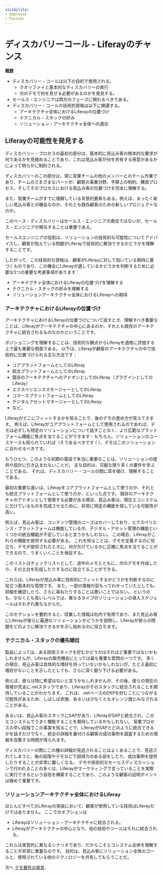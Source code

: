 ```yaml
---
visibility:
- Employee
- Partner
---
```

# ディスカバリーコール - Liferayのチャンス

**概要**

* ディスカバリー・コールは以下の目的で使用される。
  * クオリファイと基本的なディスカバリーの実行
  * 次のデモで何を見せる必要があるのかを発見する。
* セールス・エンジニアは両方のフェーズに関わるべきである。
* ディスカバリー・コールの技術的資格は以下に関連する。
  * アーキテクチャ全体におけるLiferayの位置づけ
  * テクニカル・スタックの好み
  * ソリューション・アーキテクチャ全体への適合

## Liferayの可能性を発見する

ディスカバリー・プロセスの最初の部分は、基本的に見込み客の根本的な要求が何であるかを見極めることであり、これは見込み客が何を共有する用意があるかによって明らかに制約される。

ディスカバリーのこの部分は、常に営業チームの他のメンバーとのチーム作業であり、チームのさまざまなパートが、顧客の事業分野、予算上の制約、購買プロセス、そしてそのプロセスにおける見込み客の位置づけを完全に理解する。

また、営業チームがすでに理解している背景的要素もある。例えば、まったく新しい見込み客との機会なのか、それとも既存顧客のための新しいプロジェクトなのか。

このベース・ディスカバリーはセールス・エンジニアの責任ではないが、セールス・エンジニアが関与することは重要である。

セールスエンジニアの役割は、ソリューションの技術的な可能性についてアドバイスし、顧客が抱えている問題がLiferayで技術的に解決できるかどうかを理解することです。

したがって、この技術的な資格は、顧客がLiferayに対して抱いている期待に基づくものであり、この機会にLiferayが適しているかどうかを判断するために必要な3つの重要な考慮事項があります：

* アーキテクチャ全体におけるLiferayの位置づけを理解する
* テクニカル・スタックの好みを理解する
* ソリューションアーキテクチャ全体におけるLiferayへの期待

### アーキテクチャにおけるLiferayの位置づけ

アーキテクチャにおけるLiferayの位置づけについて話すとき、理解すべき重要なことは、Liferayがアーキテクチャの中心にあるのか、それとも既存のアーキテクチャに統合されるものなのかということです。

ポジショニングを理解することは、技術的な観点からLiferayを適格に評価する上で最も重要な側面である。 以下は、Liferayが顧客のアーキテクチャの中で技術的に位置づけられる主な方法です：

* コアプラットフォームとしてのLiferay
* 統合プラットフォームとしてのLiferay
* 既存のアーキテクチャへのアドオンとしてのLiferay（プラグインとしてのLiferay）
* エクスペリエンスマネージャーとしてのLiferay
* コマースプラットフォームとしてのLiferay
* デジタルアセットマネージャーとしてのLiferay
* など。

Liferayがどこにフィットするかを知ることで、後のデモの進め方が見えてきます。 例えば、Liferayがコアプラットフォームとして使用されるのであれば、デモは必ずしも特定のソリューションについて話すことなく、より広範なプラットフォーム機能に焦点を当てることができます - もちろん、ソリューションのユースケースも知られていれば（そうあるべきです！）、デモはこのソリューションに合わせるべきです。

もうひとつ、このような初期の電話で本当に重要なことは、ソリューションの提供や設計に引き込まれないことだ。  主な目的は、可能な限り多くの要件を学ぶことである。 それは、ディスカバリー・コールの間に耳を傾け、理解することである。

最初の重要な違いは、Liferayをコアプラットフォームとして使うのか、それとも統合プラットフォームとして使うのか、といった点です。 既存のアーキテクチャのアドオンとして使用する必要がある場合、見込み客は、現在エコシステムに欠けているものを完成させるために、非常に特定の機能を探している可能性が高い。

例えば、見込み客は、コンテンツ管理のニーズはカバーしており、エクスペリエンス・プラットフォームは機能しているが、デジタル・アセット管理の機能といくつかの統合機能が不足していると言うかもしれない。 この場合、Liferayがこれらの機能を提供する必要がある。  これを知ることは、デモを定義するのに役立ち、デモが提供されたときに、何が欠けているかに正確に焦点を当てることができるので、うまくいくことを保証する。

このリストはチェックリストとして、途中のメモとともに、次のデモを作成したり、その土台を形成したりするのに役立てることができる。

これらは、Liferayが見込み客に技術的にフィットするかどうかを判断するのに役立つ基本的な質問です。 また、一部の情報が前もってわかっていたとしても、詳細を確認したり、さらに尋ねたりすることは悪いことではない。 というのも、少なくとも高いレベルでは、異なるタイプのソリューションの導入スケジュールはそれぞれ異なるからだ。

このセクションを要約すると、収集した情報は社内で有用であり、また見込み客にLiferayが彼らに最適なソリューションかどうかを説明し、Liferayが彼らの問題をどのように解決できるかを示し始めるのに役立ちます。

### テクニカル・スタックの優先順位

製品によっては、ある技術スタックを好むかどうかはそれほど重要ではないかもしれませんが、Liferayの販売機会にとっては最も重要な質問の一つです。 多くの場合、見込み客は具体的な嗜好を持っていないかもしれないが、たとえ最初に嗜好がないことを示したとしても、さらに深く掘り下げる必要がある。

例えば、彼らは特に希望はないと言うかもしれませんが、その後、彼らの現在の環境が完全に.netスタックであり、Liferayがそのスタックに統合されることを期待していることがわかります。 これは、.netベースのDXPを好むことにつながる可能性があるため、しばしば赤旗、あるいは少なくともオレンジ旗とみなされることがある。

あるいは、見込み客のスタックにSAPがあり、LiferayがSAPと統合され、このエコシステムでうまく機能することを期待しているかもしれない。 営業プロセスの早い段階でこの事実を知ることで、LiferayがSAPとどのように統合できるかを話すだけでなく、統合の詳細を裏付ける顧客の成功事例を調査するための情報を収集する時間が得られます。

ディスカバリーの際にこの種の詳細が見逃されることはよくあることで、見逃されてしまうと、後の段階やデモなどで説得力のある話をしたり、成功事例を提供したりすることが非常に難しくなる。 デモや技術的なセールスディスカッションで行われることの多くは、Liferayがマーケティングで言っていることを実際に実行できるという自信を構築することであり、このような顧客の証明ポイントは極めて重要です。

### ソリューションアーキテクチャ全体におけるLiferay

ほとんどすべてのLiferayの実装において、顧客が使用している技術はLiferayだけではありません。 ここでのオプションは

* Liferayはソリューション・アーキテクチャに統合される。
* Liferayがアーキテクチャの中心となり、他の技術やツールはそれに統合される。

これらは実質的に異なるシナリオであり、だからこそエコシステム全体を理解することが非常に重要なのです。 目的は、見込み客にソリューション全体のゴールと、使用されている他のテクノロジーを共有してもらうことだ。

次へ [デモ要件の発見](./discovering-demo-requirements.md).
